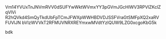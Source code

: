 Vm14YVUxTnJNVmRVV0dSUFYwWktWVmxYY3pGVmJGcHlWV3RPVlZKclZqVlVi
R2hQVkd4SmQyTkdUbFpTCmJFWXpWWHBDVDJSSFVraGtSMFpXQ2xaRVFUVlJN
bVIzWVVkT2RFMUVNRXREYmxwMVdtYzlQUW9LZG0xcgoKbG5k

bdk